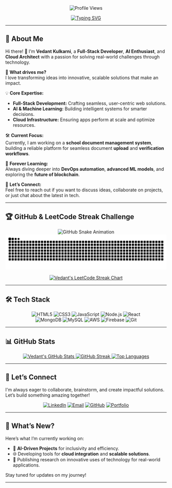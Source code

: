 <!-- Main Header -->
<div align="center">

<!-- Profile Views Counter -->
<img src="https://komarev.com/ghpvc/?username=Vedant1612&style=flat-square&color=blue" alt="Profile Views" />

<!-- Typing Animation -->
[![Typing SVG](https://readme-typing-svg.herokuapp.com?font=Fira+Code&color=0EF7E6&size=30&width=600&lines=Hello!+I'm+Vedant+Kulkarni;Full-Stack+Developer+%7C+AI+Enthusiast;Tech+Innovator;Passionate+about+Technology)](https://git.io/typing-svg)

</div>

---

## 🌟 **About Me**

Hi there! 👋 I’m **Vedant Kulkarni**, a **Full-Stack Developer**, **AI Enthusiast**, and **Cloud Architect** with a passion for solving real-world challenges through technology.

🔎 **What drives me?**  
I love transforming ideas into innovative, scalable solutions that make an impact.

💡 **Core Expertise:**  
- **Full-Stack Development:** Crafting seamless, user-centric web solutions.  
- **AI & Machine Learning:** Building intelligent systems for smarter decisions.  
- **Cloud Infrastructure:** Ensuring apps perform at scale and optimize resources.  

🛠️ **Current Focus:**  
Currently, I am working on a **school document management system**, building a reliable platform for seamless document **upload** and **verification workflows**.

🌱 **Forever Learning:**  
Always diving deeper into **DevOps automation**, **advanced ML models**, and exploring the **future of blockchain**.

💬 **Let’s Connect:**  
Feel free to reach out if you want to discuss ideas, collaborate on projects, or just chat about the latest in tech.

---

## 🏆 **GitHub & LeetCode Streak Challenge**

<div align="center">

<!-- GitHub Contributions Snake Animation -->
![GitHub Snake Animation](https://raw.githubusercontent.com/Vedant1612/Vedant1612/output/github-contribution-grid-snake-dark.svg#gh-dark-mode-only)
![GitHub Snake Animation](https://raw.githubusercontent.com/Vedant1612/Vedant1612/output/github-contribution-grid-snake.svg#gh-light-mode-only)

<!-- LeetCode Contribution Chart -->
<a href="https://leetcode.com/Vedant_16/">
  <img src="https://leetcard.jacoblin.cool/Vedant_16?theme=dark&font=Fira%20Code&ext=heatmap" alt="Vedant's LeetCode Streak Chart" height="300" />
</a>

</div>

---

## 🛠️ **Tech Stack**

<div align="center">

<p>
  <img src="https://img.shields.io/badge/-HTML5-E34F26?style=for-the-badge&logo=html5&logoColor=white" alt="HTML5">
  <img src="https://img.shields.io/badge/-CSS3-1572B6?style=for-the-badge&logo=css3&logoColor=white" alt="CSS3">
  <img src="https://img.shields.io/badge/-JavaScript-F7DF1E?style=for-the-badge&logo=javascript&logoColor=black" alt="JavaScript">
  <img src="https://img.shields.io/badge/-Node.js-339933?style=for-the-badge&logo=node.js&logoColor=white" alt="Node.js">
  <img src="https://img.shields.io/badge/-React-61DAFB?style=for-the-badge&logo=react&logoColor=black" alt="React"><br>
  <img src="https://img.shields.io/badge/-MongoDB-47A248?style=for-the-badge&logo=mongodb&logoColor=white" alt="MongoDB">
  <img src="https://img.shields.io/badge/-MySQL-4479A1?style=for-the-badge&logo=mysql&logoColor=white" alt="MySQL">
  <img src="https://img.shields.io/badge/-AWS-FF9900?style=for-the-badge&logo=amazon-aws&logoColor=white" alt="AWS">
  <img src="https://img.shields.io/badge/-Firebase-FFCA28?style=for-the-badge&logo=firebase&logoColor=black" alt="Firebase">
  <img src="https://img.shields.io/badge/-Git-F05032?style=for-the-badge&logo=git&logoColor=white" alt="Git">
</p>

</div>

---

## 📊 **GitHub Stats**

<div align="center">

<!-- GitHub Readme Stats -->
<a href="https://github.com/anuraghazra/github-readme-stats">
  <img src="https://github-readme-stats.vercel.app/api?username=Vedant1612&show_icons=true&theme=radical&count_private=true" alt="Vedant's GitHub Stats" height="150" />
</a>

<!-- Streak Stats -->
<a href="https://github.com/DenverCoder1/github-readme-streak-stats">
  <img src="https://github-readme-streak-stats.herokuapp.com?user=Vedant1612&theme=radical" alt="GitHub Streak" height="150" />
</a>

<!-- Top Languages -->
<a href="https://github.com/anuraghazra/github-readme-stats">
  <img src="https://github-readme-stats.vercel.app/api/top-langs/?username=Vedant1612&layout=compact&theme=radical" alt="Top Languages" height="150" />
</a>

</div>

---

## 🤝 **Let’s Connect**

I'm always eager to collaborate, brainstorm, and create impactful solutions. Let’s build something amazing together!  

<div align="center">

[![LinkedIn](https://img.shields.io/badge/-LinkedIn-blue?style=for-the-badge&logo=linkedin&logoColor=white)](https://linkedin.com/in/vedantkulkarniindia/)
[![Email](https://img.shields.io/badge/-Email-red?style=for-the-badge&logo=gmail&logoColor=white)](mailto:Vedantkulkarni691@gmail.com)
[![GitHub](https://img.shields.io/badge/-GitHub-black?style=for-the-badge&logo=github&logoColor=white)](https://github.com/Vedant1612)
[![Portfolio](https://img.shields.io/badge/-Portfolio-4E9CAF?style=for-the-badge&logo=google-chrome&logoColor=white)](#) <!-- Replace # with portfolio link -->

</div>

---

## 🚀 **What’s New?**

Here’s what I’m currently working on:  
- 🎯 **AI-Driven Projects** for inclusivity and efficiency.  
- 🌐 Developing tools for **cloud integration** and **scalable solutions**.  
- 📝 Publishing research on innovative uses of technology for real-world applications.  

Stay tuned for updates on my journey!

---
